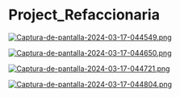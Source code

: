 # Project_Refaccionaria

[![Captura-de-pantalla-2024-03-17-044549.png](https://i.postimg.cc/vmgTT4Q1/Captura-de-pantalla-2024-03-17-044549.png)](https://postimg.cc/TyxfHY5G)

[![Captura-de-pantalla-2024-03-17-044650.png](https://i.postimg.cc/jSWtQBBm/Captura-de-pantalla-2024-03-17-044650.png)](https://postimg.cc/zy1sq2zF)

[![Captura-de-pantalla-2024-03-17-044721.png](https://i.postimg.cc/wTZSHMb4/Captura-de-pantalla-2024-03-17-044721.png)](https://postimg.cc/KR79DGbt)

[![Captura-de-pantalla-2024-03-17-044804.png](https://i.postimg.cc/6QYcW1p6/Captura-de-pantalla-2024-03-17-044804.png)](https://postimg.cc/KK3BQfTC)
